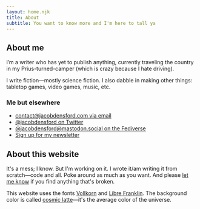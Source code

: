 ```yaml
---
layout: home.njk
title: About
subtitle: You want to know more and I'm here to tall ya
---
```


## About me

I’m a writer who has yet to publish anything, currently traveling the country in my Prius-turned-camper (which is crazy because I hate driving).

I write fiction—mostly science fiction. I also dabble in making other things: tabletop games, video games, music, etc.

### Me but elsewhere

- [contact@jacobdensford.com via email](mailto:contact@jacobdensford.com)
- [@jacobdensford on Twitter](https://twitter.com/jacobdensford/)
- [@jacobdensford@mastodon.social on the Fediverse](https://mastodon.social/@jacobdensford)
- [Sign up for my newsletter](https://tinyletter.com/jacobdensford)

## About this website

It's a mess; I know. But I'm working on it. I wrote it/am writing it from scratch&mdash;code and all. Poke around as much as you want. And please [let me know](https://github.com/jacobdensford/jacobdensford.github.io) if you find anything that's broken.

This website uses the fonts [Vollkorn](http://vollkorn-typeface.com/) and [Libre Franklin](https://fonts.google.com/specimen/Libre+Franklin). The background color is called [cosmic latte](https://en.wikipedia.org/wiki/Cosmic_latte)&mdash;it's the average color of the universe.
